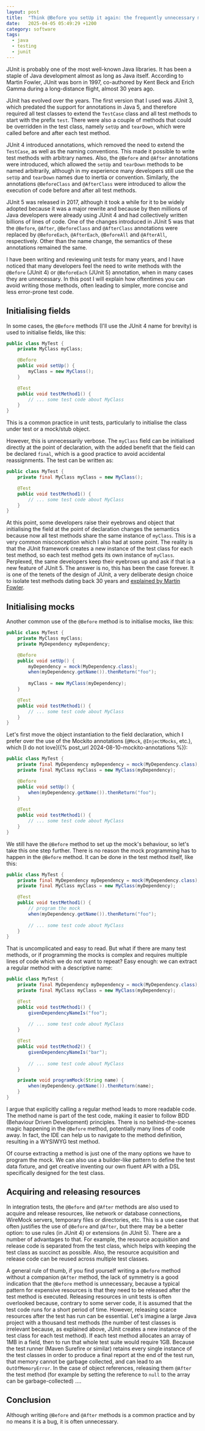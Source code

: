 ```yaml
---
layout: post
title:  "Think @Before you setUp it again: the frequently unnecessary method in JUnit tests"
date:   2025-04-05 05:49:29 +1200
category: software
tags:
  - java
  - testing
  - junit
---
```


JUnit is probably one of the most well-known Java libraries. It has been a staple
of Java development almost as long as Java itself. According to Martin Fowler, JUnit
was born in 1997, co-authored by Kent Beck and Erich Gamma during a long-distance
flight, almost 30 years ago.

JUnit has evolved over the years. The first version that I used was JUnit 3, which
predated the support for annotations in Java 5, and therefore required all test
classes to extend the `TestCase` class and all test methods to start with the prefix
`test`. There were also a couple of methods that could be overridden in the test
class, namely `setUp` and `tearDown`, which were called before and after each test
method.

JUnit 4 introduced annotations, which removed the need to extend the `TestCase`,
as well as the naming conventions. This made it possible to write test methods
with arbitrary names. Also, the `@Before` and `@After` annotations were introduced,
which allowed the `setUp` and `tearDown` methods to be named arbitrarily, although
in my experience many developers still use the `setUp` and `tearDown` names due
to inertia or convention. Similarly, the annotations `@BeforeClass` and `@AfterClass`
were introduced to allow the execution of code before and after all test methods.

JUnit 5 was released in 2017, although it took a while for it to be widely adopted
because it was a major rewrite and because by then millions of Java developers were
already using JUnit 4 and had collectively written billions of lines of code. One
of the changes introduced in JUnit 5 was that the `@Before`, `@After`, `@BeforeClass`
and `@AfterClass` annotations were replaced by `@BeforeEach`, `@AfterEach`, `@BeforeAll`
and `@AfterAll`, respectively. Other than the name change, the semantics of these
annotations remained the same.

I have been writing and reviewing unit tests for many years, and I have noticed
that many developers feel the need to write methods with the `@Before` (JUnit 4)
or `@BeforeEach` (JUnit 5) annotation, when in many cases they are unnecessary.
In this post I will explain how oftentimes you can avoid writing those methods,
often leading to simpler, more concise and less error-prone test code.

## Initialising fields

In some cases, the `@Before` methods (I'll use the JUnit 4 name for brevity) is
used to initialise fields, like this:

```java
public class MyTest {
    private MyClass myClass;

    @Before
    public void setUp() {
        myClass = new MyClass();
    }

    @Test
    public void testMethod1() {
        // ... some test code about MyClass
    }
}
```

This is a common practice in unit tests, particularly to initialise the class
under test or a mock/stub object. 

However, this is unnecessarily verbose. The `myClass` field can be initialised directly at
the point of declaration, with the added benefit that the field can be declared
`final`, which is a good practice to avoid accidental reassignments. The
test can be written as:

```java
public class MyTest {
    private final MyClass myClass = new MyClass();

    @Test
    public void testMethod1() {
        // ... some test code about MyClass
    }
}
```

At this point, some developers raise their eyebrows and object that initialising the
field at the point of declaration changes the semantics because now all test methods
share the same instance of `myClass`. This is a very common misconception which
I also had at some point. The reality is that the JUnit framework creates a new
instance of the test class for each test method, so each test method gets its own
instance of `myClass`. Perplexed, the same developers keep their eyebrows up and
ask if that is a new feature of JUnit 5. The answer is no, this has been the case
forever. It is one of the tenets of the design of JUnit, a very deliberate design
choice to isolate test methods dating back 30 years and
[explained by Martin Fowler](https://martinfowler.com/bliki/JunitNewInstance.html).

## Initialising mocks

Another common use of the `@Before` method is to initialise mocks, like this:

```java
public class MyTest {
    private MyClass myClass;
    private MyDependency myDependency;

    @Before
    public void setUp() {
        myDependency = mock(MyDependency.class);
        when(myDependency.getName()).thenReturn("foo");
        
        myClass = new MyClass(myDependency);
    }

    @Test
    public void testMethod1() {
        // ... some test code about MyClass
    }
}
```

Let's first move the object instantiation to the field declaration, which
I prefer over the use of the Mockito annotations (`@Mock`, `@InjectMocks`, etc.),
which [I do not love]({% post_url 2024-08-10-mockito-annotations %}):

```java
public class MyTest {
    private final MyDependency myDependency = mock(MyDependency.class);
    private final MyClass myClass = new MyClass(myDependency);

    @Before
    public void setUp() {
        when(myDependency.getName()).thenReturn("foo");
    }
    
    @Test
    public void testMethod1() {
        // ... some test code about MyClass
    }
}
```

We still have the `@Before` method to set up the mock's behaviour, so let's
take this one step further. There is no reason the mock programming has to happen
in the `@Before` method. It can be done in the test method itself, like this:

```java
public class MyTest {
    private final MyDependency myDependency = mock(MyDependency.class);
    private final MyClass myClass = new MyClass(myDependency);

    @Test
    public void testMethod1() {
        // program the mock
        when(myDependency.getName()).thenReturn("foo");
        
        // ... some test code about MyClass
    }
}
```

That is uncomplicated and easy to read. But what if there are many test methods,
or if programming the mocks is complex and requires multiple lines of code which
we do not want to repeat? Easy enough: we can extract a regular method with a
descriptive name:

```java
public class MyTest {
    private final MyDependency myDependency = mock(MyDependency.class);
    private final MyClass myClass = new MyClass(myDependency);

    @Test
    public void testMethod1() {
        givenDependencyNameIs("foo");
        
        // ... some test code about MyClass
    }

    @Test
    public void testMethod2() {
        givenDependencyNameIs("bar");
        
        // ... some test code about MyClass
    }

    private void programMock(String name) {
        when(myDependency.getName()).thenReturn(name);
    }
}
```

I argue that explicitly calling a regular method leads to more readable code.
The method name is part of the test code, making it easier to follow
BDD (Behaviour Driven Development) principles. There is no behind-the-scenes
magic happening in the `@Before` method, potentially many lines of code away.
In fact, the IDE can help us to navigate to the method definition, resulting
in a WYSIWYG test method.

Of course extracting a method is just one of the many options we have to
program the mock. We can also use a builder-like pattern to define the
test data fixture, and get creative inventing our own fluent API with a DSL
specifically designed for the test class.

## Acquiring and releasing resources

In integration tests, the `@Before` and `@After` methods are also used to acquire
and release resources, like network or database connections, WireMock servers,
temporary files or directories, etc. This is a use case that often justifies the
use of `@Before` and `@After`, but there may be a better option: to use rules
(in JUnit 4) or extensions (in JUnit 5). There are a number of advantages to
that. For example, the resource acquisition and release code is separated from
the test class, which helps with keeping the test class as succinct as possible.
Also, the resource acquisition and release code can be reused across multiple
test classes.

A general rule of thumb, if you find yourself writing a `@Before` method without
a companion `@After` method, the lack of symmetry is a good indication that
the `@Before` method is unnecessary, because a typical pattern for expensive
resources is that they need to be released after the test method is executed.
Releasing resources in unit tests is often overlooked because, contrary to some
server code, it is assumed that the test code runs for a short period of time.
However, releasing scarce resources after the test has run can be essential.
Let's imagine a large Java project with a thousand test methods (the number
of test classes is irrelevant because, as explained above, JUnit creates a new
instance of the test class for each test method). If each test method allocates
an array of 1MB in a field, then to run that whole test suite would require 1GB.
Because the test runner (Maven Surefire or similar) retains every single instance
of the test classes in order to produce a final report at the end of the test run,
that memory cannot be garbage collected, and can lead to an `OutOfMemoryError`.
In the case of object references, releasing them `@After` the test method
(for example by setting the reference to `null` to the array can be garbage-collected)
....

## Conclusion

Although writing `@Before` and `@After` methods is a common practice and
by no means it is a bug, it is often unnecessary.